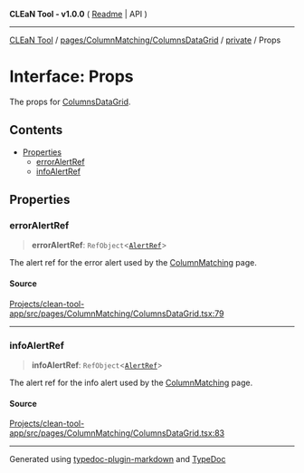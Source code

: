 **CLEaN Tool - v1.0.0** ( [Readme](../../../../../README.md) \| API )

***

[CLEaN Tool](../../../../../modules.md) / [pages/ColumnMatching/ColumnsDataGrid](../../README.md) / [private](../README.md) / Props

# Interface: Props

The props for [ColumnsDataGrid](../../functions/ColumnsDataGrid.md).

## Contents

- [Properties](Props.md#properties)
  - [errorAlertRef](Props.md#erroralertref)
  - [infoAlertRef](Props.md#infoalertref)

## Properties

### errorAlertRef

> **errorAlertRef**: `RefObject`\<[`AlertRef`](../../../../../components/AlertDialog/interfaces/AlertRef.md)\>

The alert ref for the error alert used by the [ColumnMatching](../../../README.md) page.

#### Source

[Projects/clean-tool-app/src/pages/ColumnMatching/ColumnsDataGrid.tsx:79](https://github.com/yuckyh/clean-tool-app/)

***

### infoAlertRef

> **infoAlertRef**: `RefObject`\<[`AlertRef`](../../../../../components/AlertDialog/interfaces/AlertRef.md)\>

The alert ref for the info alert used by the [ColumnMatching](../../../README.md) page.

#### Source

[Projects/clean-tool-app/src/pages/ColumnMatching/ColumnsDataGrid.tsx:83](https://github.com/yuckyh/clean-tool-app/)

***

Generated using [typedoc-plugin-markdown](https://www.npmjs.com/package/typedoc-plugin-markdown) and [TypeDoc](https://typedoc.org/)

